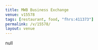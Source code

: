 ```yaml
---
title: MWB Business Exchange
venue: v15578
tags: [restaurant, food, "fhrs:411373"]
permalink: /v/15578/
layout: venue
---
```

null